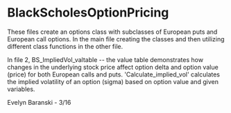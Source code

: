 # BlackScholesOptionPricing
These files create an options class with subclasses of European puts and European call options. In the main file creating the classes and then utilizing different class functions in the other file. 

In file 2, BS_ImpliedVol_valtable -- the value table demonstrates how changes in the underlying stock price affect option delta and option value (price) for both European calls and puts. 'Calculate_implied_vol' calculates the implied volatility of an option (sigma) based on option value and given variables.



Evelyn Baranski - 3/16
